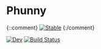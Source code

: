 # Phunny

{::comment}
[![Stable](https://img.shields.io/badge/docs-stable-blue.svg)](https://mani149.github.io/Phunny.jl/stable/)
{:/comment}

[![Dev](https://img.shields.io/badge/docs-dev-blue.svg)](https://mani149.github.io/Phunny.jl/dev/)
[![Build Status](https://github.com/mani149/Phunny.jl/actions/workflows/CI.yml/badge.svg?branch=main)](https://github.com/mani149/Phunny.jl/actions/workflows/CI.yml?query=branch%3Amain)
